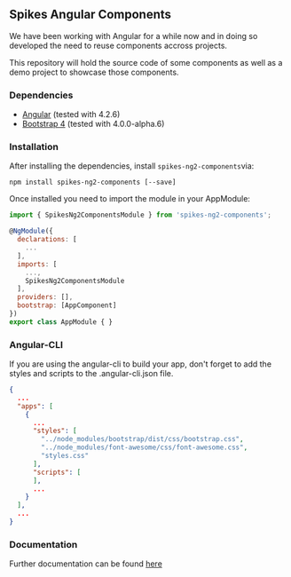## Spikes Angular Components 

We have been working with Angular for a while now and in doing so developed the need to reuse components accross projects.

This repository will hold the source code of some components as well as a demo project to showcase those components. 

### Dependencies
* [Angular](https://angular.io) (tested with 4.2.6)
* [Bootstrap 4](https://v4-alpha.getbootstrap.com) (tested with 4.0.0-alpha.6)

### Installation
After installing the dependencies, install `spikes-ng2-components`via:
```shell
npm install spikes-ng2-components [--save]
```

Once installed you need to import the module in your AppModule:
```js
import { SpikesNg2ComponentsModule } from 'spikes-ng2-components';

@NgModule({
  declarations: [
    ...
  ],
  imports: [    
    ...,
    SpikesNg2ComponentsModule
  ],
  providers: [],
  bootstrap: [AppComponent]
})
export class AppModule { }
```

### Angular-CLI
If you are using the angular-cli to build your app, don't forget to add the styles and scripts to the .angular-cli.json file.

```json
{
  ...
  "apps": [
    {
      ...
      "styles": [
        "../node_modules/bootstrap/dist/css/bootstrap.css",
        "../node_modules/font-awesome/css/font-awesome.css",
        "styles.css"
      ],
      "scripts": [
      ],
      ...
    }
  ],
  ...
}
```

### Documentation
Further documentation can be found [here](https://spikesbe.github.io/AngularComponents/)